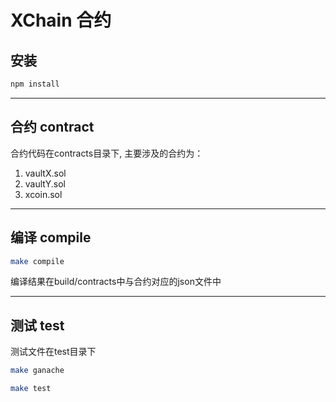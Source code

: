 # XChain 合约


## 安装
```bash
npm install
```
---

## 合约 contract
合约代码在contracts目录下, 主要涉及的合约为：

1. vaultX.sol
2. vaultY.sol
3. xcoin.sol

---

## 编译 compile
```bash
make compile
```
编译结果在build/contracts中与合约对应的json文件中

---

## 测试 test
测试文件在test目录下
```bash
make ganache

make test
```